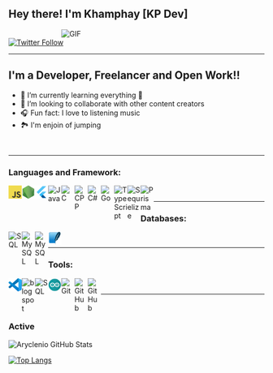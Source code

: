 <!-- ### Content
 -->
<h2> Hey there! I'm Khamphay [KP Dev]</h2>
<!-- <img align="right" alt="GIF" src="https://raw.githubusercontent.com/devSouvik/devSouvik/master/gif3.gif" width="500"/> -->
<!-- <img align="right" alt="GIF" src="https://gifimage.net/wp-content/uploads/2018/10/blinking-morse-code-gif-5.gif" width="335"/> -->
<img align="right" alt="GIF" src="https://cdn.dribbble.com/users/1019864/screenshots/3079099/codeloop.gif" width="400"/>


[![Twitter Follow](https://img.shields.io/twitter/follow/Txam20?color=1DA1F2&logo=twitter&style=for-the-badge)](https://twitter.com/Txam20)
<!-- [![Facbook Follow](https://img.shields.io/facbook/follow/phai.muas?color=1DA1F2&logo=twitter&style=for-the-badge)](https://www.facebook.com/phai.muas) -->

---
## I'm a  Developer, Freelancer and Open Work!!

- 🌱 I’m currently learning everything 🤣
- 👯 I’m looking to collaborate with other content creators
- 🎧 Fun fact: I love to listening music
- 🏞 I'm enjoin of jumping

<!-- --- -->

<!-- ### Connect with me: -->

<!-- [<img align="left" alt="codeSTACKr.com" width="22px" src="https://raw.githubusercontent.com/iconic/open-iconic/master/svg/globe.svg" />][website] -->
<!-- [<img align="left" alt="Phai Muas | Facebook" width="42px" src="https://upload.wikimedia.org/wikipedia/commons/4/44/Facebook_Logo.png" />][facebook]
[<img align="left" alt="Txam | Twitter" width="42px" src="https://upload.wikimedia.org/wikipedia/commons/4/4f/Twitter-logo.svg" />][twitter] -->
<!-- [<img align="left" alt="codeSTACKr | LinkedIn" width="22px" src="https://cdn.jsdelivr.net/npm/simple-icons@v3/icons/linkedin.svg" />][linkedin]
[<img align="left" alt="codeSTACKr | Instagram" width="22px" src="https://cdn.jsdelivr.net/npm/simple-icons@v3/icons/instagram.svg" />][instagram] -->

<br />

---

### Languages and Framework:


<img align="left" alt="JavaScript" width="26px" src="https://raw.githubusercontent.com/github/explore/80688e429a7d4ef2fca1e82350fe8e3517d3494d/topics/javascript/javascript.png" />
<img align="left" alt="Node.js" width="26px" src="https://raw.githubusercontent.com/github/explore/80688e429a7d4ef2fca1e82350fe8e3517d3494d/topics/nodejs/nodejs.png" />
<img align="left" alt="Flutter" width="26px" src="https://raw.githubusercontent.com/github/explore/80688e429a7d4ef2fca1e82350fe8e3517d3494d/topics/flutter/flutter.png" />
<img align="left" alt="Java" width="26px" src="https://img.icons8.com/color/2x/java-coffee-cup-logo.png" />
<img align="left" alt="C" width="26px" src="https://upload.wikimedia.org/wikipedia/commons/thumb/1/18/C_Programming_Language.svg/800px-C_Programming_Language.svg.png" />
<img align="left" alt="CPP" width="26px" src="https://upload.wikimedia.org/wikipedia/commons/thumb/1/18/ISO_C%2B%2B_Logo.svg/800px-ISO_C%2B%2B_Logo.svg.png" />
<img align="left" alt="C#" width="26px" src="https://seeklogo.com/images/C/c-sharp-c-logo-02F17714BA-seeklogo.com.png" />
<img align="left" alt="Go" width="26px" src="https://go.dev/blog/go-brand/Go-Logo/PNG/Go-Logo_Blue.png" />
<img align="left" alt="TypeScript" width="26px" src="https://upload.wikimedia.org/wikipedia/commons/thumb/4/4c/Typescript_logo_2020.svg/1200px-Typescript_logo_2020.svg.png" />
<img align="left" alt="Sequelize" width="26px" src="https://seeklogo.com/images/S/sequelize-logo-9A5075DB9F-seeklogo.com.png" />
<img align="left" alt="Prisma" width="26px" src="https://logowik.com/content/uploads/images/prisma2244.jpg" />
<br />

---

### Databases:

<img align="left" alt="SQL" width="26px" src="https://www.jing.fm/clipimg/full/29-291748_sql-server-logo-microsoft-png-microsoft-sql-server.png" />
<img align="left" alt="MySQL" width="26px" src="https://www.mysql.com/common/logos/logo-mysql-170x115.png" />
<img align="left" alt="MySQL" width="26px" src="https://d1.awsstatic.com/logos/partners/MariaDB_Logo.d8a208f0a889a8f0f0551b8391a065ea79c54f3a.png" />
<img align="left" alt="SQLite" width="26px" src="https://raw.githubusercontent.com/github/explore/78df643247d429f6cc873026c0622819ad797942/topics/sqlite/sqlite.png" />

<br />

---

### Tools:
<img align="left" alt="Visual Studio Code" width="26px" src="https://raw.githubusercontent.com/github/explore/80688e429a7d4ef2fca1e82350fe8e3517d3494d/topics/visual-studio-code/visual-studio-code.png" />
<img align="left" alt="blogspot" width="26px" src="https://2.bp.blogspot.com/-tzm1twY_ENM/XlCRuI0ZkRI/AAAAAAAAOso/BmNOUANXWxwc5vwslNw3WpjrDlgs9PuwQCLcBGAsYHQ/s1600/pasted%2Bimage%2B0.png" />
<img align="left" alt="SQL" width="26px" src="https://sos-software.com/wp-content/uploads/IntelliJ_IDEA_Logo.svg_.png" />
<img align="left" alt="Arduino" width="26px" src="https://raw.githubusercontent.com/github/explore/80688e429a7d4ef2fca1e82350fe8e3517d3494d/topics/arduino/arduino.png" />
<img align="left" alt="Git" width="26px" src="https://tech.bodyfitstation.com/wp-content/uploads/2016/11/git-logo.png" />
<img align="left" alt="GitHub" width="26px" src="http://pngimg.com/uploads/github/github_PNG20.png" />
<img align="left" alt="GitHub" width="26px" src="https://www.unixmen.com/wp-content/uploads/2016/02/gitlab-logo-square.png" />

<br />

---
<br />

### Active
![Aryclenio GitHub Stats](https://github-readme-stats.vercel.app/api?username=Khamphay&show_icons=true&theme=radical&title_color=8E2DE2&text_color=fff&icon_color=8E2DE2)

[![Top Langs](https://github-readme-stats.vercel.app/api/top-langs/?username=Khamphay&layout=compact&text_color=daf7dc&bg_color=151515)](https://github.com/Khamphay/github-readme-stats)

<!-- ![Top Langs](https://github-readme-stats.vercel.app/api/top-langs/?username=Khamphay&theme=radical&title_color=8E2DE2&text_color=fff) -->

<!-- --- -->

<!-- <br /> -->


<!-- --- -->

<!-- ### 📕 Latest Blog Posts -->

<!-- BLOG-POST-LIST:START -->

<!-- BLOG-POST-LIST:END -->

<!-- ➡️ [more blog posts...](https://example.com) -->

<!-- --- -->

<!-- <details> -->
<!--   <summary>:zap: Recent GitHub Activity</summary> -->
  
<!--START_SECTION:activity-->
<!-- 1. 🗣 Commented on [#2](https://github.com/codeSTACKr/portfolio-sass/issues/2) in [codeSTACKr/portfolio-sass](https://github.com/codeSTACKr/portfolio-sass)
2. ...... -->
<!--END_SECTION:activity-->

<!-- </details> -->

<!-- <details> -->
  <!-- <summary>:zap: GitHub Stats</summary> -->

  <!-- <img align="left" alt="codeSTACKr's GitHub Stats" src="https://github-readme-stats.codestackr.vercel.app/api?username=codeSTACKr&show_icons=true&hide_border=true" /> -->

<!-- </details> -->


[twitter]: https://twitter.com/Txam20
[facebook]: https://www.facebook.com/phai.muas

